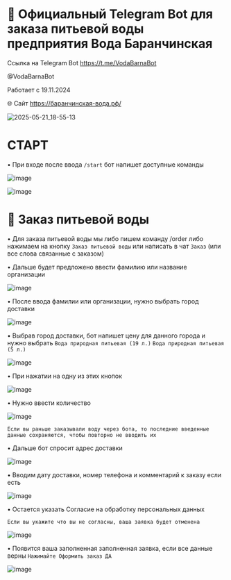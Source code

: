 # 🤖 Официальный Telegram Bot для заказа питьевой воды предприятия Вода Баранчинская
Ссылка на Telegram Bot https://t.me/VodaBarnaBot

@VodaBarnaBot

Работает с 19.11.2024

🌐 Сайт https://баранчинская-вода.рф/<!-- описание  -->

![2025-05-21_18-55-13](https://github.com/user-attachments/assets/154c7bcc-4159-4320-8daf-7328522b2282)

# СТАРТ
• При входе после ввода ```/start``` бот напишет доступные команды 

![image](https://github.com/user-attachments/assets/1f6a3de8-ba8b-4fb8-aa07-bf813b15ee80)

![image](https://github.com/user-attachments/assets/4badbe06-ad07-4a77-8c45-d8c8e69e1d9d)


# 📝 Заказ питьевой воды
 • Для заказа питьевой воды мы либо пишем команду /order либо нажимаем на кнопку ```Заказ питьевой воды``` или написать в чат ```Заказ``` (или все слова связанные с заказом)

• Дальше будет предложено ввести фамилию или название организации

![image](https://github.com/user-attachments/assets/08b75ecb-0726-45a6-9a07-a13aa665c1e6)

• После ввода фамилии или организации, нужно выбрать город доставки 

![image](https://github.com/user-attachments/assets/83379cbf-2d7c-4603-a3c5-449fc3b36857)

• Выбрав город доставки, бот напишет цену для данного города и нужно выбрать ```Вода природная питьевая (19 л.)``` ```Вода природная питьевая (5 л.)```

![image](https://github.com/user-attachments/assets/f3e2e2aa-fdd5-42d2-acf8-6cc0279e78c7)

• При нажатии на одну из  этих кнопок 

![image](https://github.com/user-attachments/assets/b2367f51-412b-4d18-8a65-0b772b47e0e9) 

• Нужно ввести количество 

![image](https://github.com/user-attachments/assets/aa3c0f65-58f3-4391-bfec-1c006b66fd20) 

```Если вы раньше заказывали воду через бота, то последние введенные данные сохраняются, чтобы повторно не вводить их``` 

• Дальше бот спросит адрес доставки  

![image](https://github.com/user-attachments/assets/adf33b71-8762-495b-9532-22426d606fc9)

• Вводим дату доставки, номер телефона и комментарий к заказу если есть

![image](https://github.com/user-attachments/assets/46adebff-40d0-4fc0-a3ee-ac47e2f386fa)

• Остается указать Согласие на обработку персональных данных

```Если вы укажите что вы не согласны, ваша заявка будет отменена```

![image](https://github.com/user-attachments/assets/e661c699-1cc5-43bb-b46f-58e963874cf6)

• Появится ваша заполненная заполненная заявка, если все данные верны ```Нажимайте Оформить заказ ДА```

![image](https://github.com/user-attachments/assets/876b9d49-cb70-4a52-ad6d-6305d3745032)










